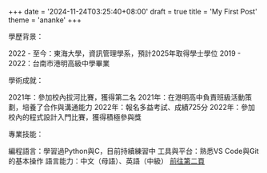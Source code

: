 +++
date = '2024-11-24T03:25:40+08:00'
draft = true
title = 'My First Post'
theme = 'ananke'
+++

學歷背景：

2022 - 至今：東海大學，資訊管理學系，預計2025年取得學士學位
2019 - 2022：台南市港明高級中學畢業

學術成就：

2021年：參加校內拔河比賽，獲得第二名
2021年：在港明高中負責班級活動策劃，培養了合作與溝通能力
2022年：報名多益考試、成績725分
2022年：參加校內的程式設計入門比賽，獲得積極參與獎

專業技能：

編程語言：學習過Python與C，目前持續練習中
工具與平台：熟悉VS Code與Git的基本操作
語言能力：中文（母語）、英語（中級）
[前往第二頁](second-page.md)
